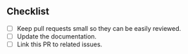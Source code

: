 <!--
Thank you for your pull request. Please provide a description above and
review the checklist below.
-->

## Checklist
<!--
Remove items that do not apply. For completed items, change [ ] to [x].
-->

- [ ] Keep pull requests small so they can be easily reviewed.
- [ ] Update the documentation.
- [ ] Link this PR to related issues.

<!--
NOTE: these things are not required to open a PR and can be done afterwards,
while the PR is open.
-->
